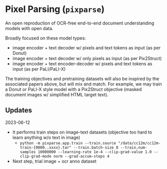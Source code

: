 # Pixel Parsing (`pixparse`)

An open reproduction of OCR-free end-to-end document understanding models with open data.

Broadly focused on these model types:
* image encoder + text decoder w/ pixels and text tokens as input (as per Donut)
* image encoder + text decoder w/ only pixels as input (as per Pix2Struct)
* image encoder + text encoder-decoder w/ pixels and text tokens as input (as per PaLI/PaLI-X)

The training objectives and pretraining datasets will also be inspired by the associated papers above, but will mix and match. For example, we may train a Donut or PaLI-X style model with a Pix2Struct objective (masked document images w/ simplified HTML target text).

## Updates

2023-06-12
* It performs train steps on image-text datasets (objective too hard to learn anything w/o text in image)
  * `python -m pixparse.app.train --train.source "/data/cc12m/cc12m-train-{0000..xxxx}.tar" --train.batch-size 8 --train.num-samples 10000000 --learning-rate 1e-4 --clip-grad-value 1.0 --clip-grad-mode norm --grad-accum-steps 4`
* Next step, trial image + ocr anno dataset 